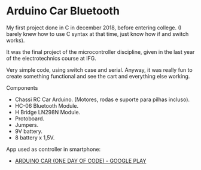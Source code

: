 # Arduino Car Bluetooth

My first project done in C in december 2018, before entering college. (I barely knew how to use C syntax at that time, just know how if and switch works).

It was the final project of the microcontroller discipline, given in the last year of the electrotechnics course at IFG. 

Very simple code, using switch case and serial. Anyway, it was really fun to create something functional and see the cart and everything else working.

Components
- Chassi RC Car Arduino. (Motores, rodas e suporte para pilhas incluso).
- HC-06 Bluetooth Module.
- H Bridge LN298N Module.
- Protoboard.
- Jumpers.
- 9V battery.
- 8 battery x 1,5V.

App used as controller in smartphone:
- [ARDUINO CAR (ONE DAY OF CODE) - GOOGLE PLAY]


[ARDUINO CAR (ONE DAY OF CODE) - GOOGLE PLAY]: https://play.google.com/store/apps/details?id=com.electro_tex.bluetoothcar
